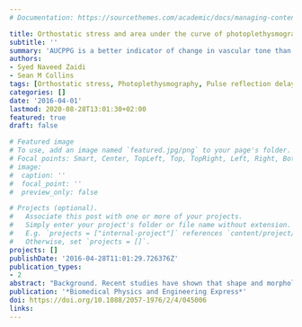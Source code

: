 ```yaml
---
# Documentation: https://sourcethemes.com/academic/docs/managing-content/

title: Orthostatic stress and area under the curve of photoplethysmography waveform
subtitle: ''
summary: 'AUCPPG is a better indicator of change in vascular tone than PAP amplitude or PAP width. Unlike other parameters AUCPPG incorporates the influence of both PAP and reflected waves.'
authors:
- Syed Naveed Zaidi
- Sean M Collins
tags: [Orthostatic stress, Photoplethysmography, Pulse reflection delay]
categories: []
date: '2016-04-01'
lastmod: 2020-08-28T13:01:30+02:00
featured: true
draft: false

# Featured image
# To use, add an image named `featured.jpg/png` to your page's folder.
# Focal points: Smart, Center, TopLeft, Top, TopRight, Left, Right, BottomLeft, Bottom, BottomRight.
# image:
#  caption: ''
#  focal_point: ''
#  preview_only: false

# Projects (optional).
#   Associate this post with one or more of your projects.
#   Simply enter your project's folder or file name without extension.
#   E.g. `projects = ["internal-project"]` references `content/project/deep-learning/index.md`.
#   Otherwise, set `projects = []`.
projects: []
publishDate: '2016-04-28T11:01:29.726376Z'
publication_types:
- 2
abstract: "Background. Recent studies have shown that shape and morphology of photoplethysmography (PPG) waveform can provide useful information about cardiovascular system. These parameters namely pulse amplitude, pulse width, pulse rise time and pulse reflected delay have been studied independently and there is information about the interaction of these parameters. There is no detailed description of calculating these parameters. We have described a detailed algorithm for calculating these parameters. We also investigated a new parameter calculated using area under the curve of PPG waveform (AUCPPG). All parameter were calculated using finger probe oximeter sensor from 22 subjects before and after orthostatic stress. Changes inAUCPPGwere compared against pulse interval, amplitude, width, rise time of PPG pulse and pulse reflection delay (PRD). Results. We found that all parameters showed a decrease with orthostatic stress. PPG pulse width parameter was very inconsistent and changed significantly based on small change in shape of PPG waveform. AUCPPG showed strong correlation with pulse amplitude (r 0.85) in supine position, but that relationship decreased in upright position (r 0.64) as reflected peaks became more distinct and separated. Multivariable regression showed that PRD and rise had negative influence on AUCPPG. Male subjects showed higher AUCPPG values. Conclusion. We conclude that all PPG based parameters are effected by subject's position. Although AUCPPGis correlated with PAP width, it is an independent parameter that can be calculated more consistently than pulse width. From the results of our sample population we conclude AUCPPG is a better indicator of change in vascular tone than PAP amplitude or PAP width. Unlike other parameters AUCPPG incorporates the influence of both PAP and reflected waves."
publication: '*Biomedical Physics and Engineering Express*'
doi: https://doi.org/10.1088/2057-1976/2/4/045006
links:
---
```

